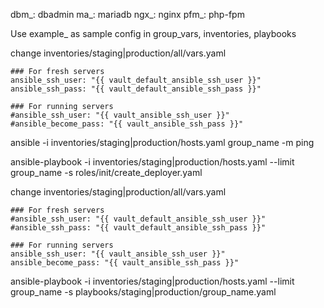 dbm_: dbadmin
ma_: mariadb
ngx_: nginx
pfm_: php-fpm

Use example_ as sample config in group_vars, inventories, playbooks

change inventories/staging|production/all/vars.yaml
```
### For fresh servers
ansible_ssh_user: "{{ vault_default_ansible_ssh_user }}"
ansible_ssh_pass: "{{ vault_default_ansible_ssh_pass }}"

### For running servers
#ansible_ssh_user: "{{ vault_ansible_ssh_user }}"
#ansible_become_pass: "{{ vault_ansible_ssh_pass }}"
```

ansible -i inventories/staging|production/hosts.yaml group_name -m ping

ansible-playbook -i inventories/staging|production/hosts.yaml --limit group_name -s roles/init/create_deployer.yaml

change inventories/staging|production/all/vars.yaml
```
### For fresh servers
#ansible_ssh_user: "{{ vault_default_ansible_ssh_user }}"
#ansible_ssh_pass: "{{ vault_default_ansible_ssh_pass }}"

### For running servers
ansible_ssh_user: "{{ vault_ansible_ssh_user }}"
ansible_become_pass: "{{ vault_ansible_ssh_pass }}"
```

ansible-playbook -i inventories/staging|production/hosts.yaml --limit group_name -s playbooks/staging|production/group_name.yaml
